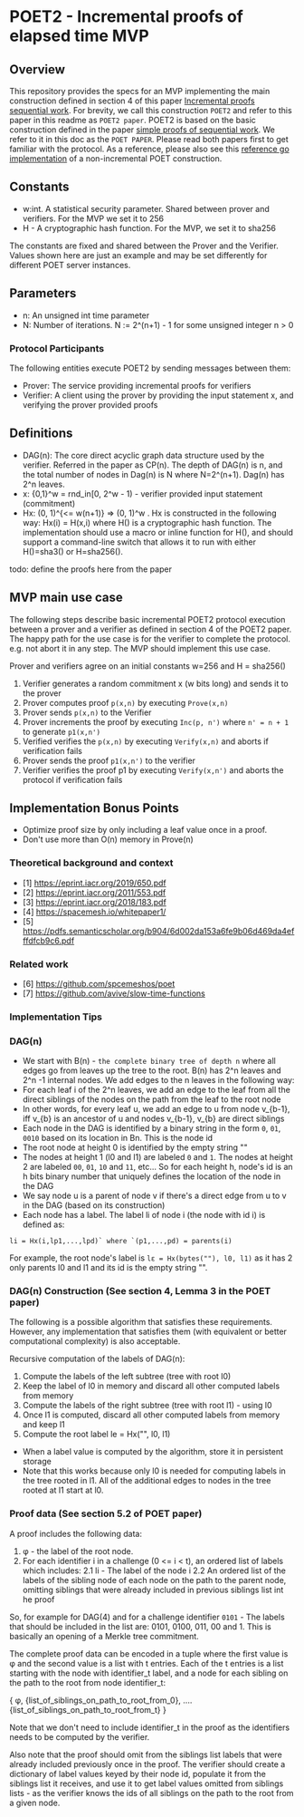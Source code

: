 # POET2 - Incremental proofs of elapsed time MVP

## Overview
This repository provides the specs for an MVP implementing the main construction defined in section 4 of this paper [Incremental proofs sequential work](https://eprint.iacr.org/2019/650]). For brevity, we call this construction `POET2` and refer to this paper in this readme as `POET2 paper`.
POET2 is based on the basic construction defined in the paper [simple proofs of sequential work](https://eprint.iacr.org/2018/183). We refer to it in this doc as the `POET PAPER`.
Please read both papers first to get familiar with the protocol. As a reference, please also see this [reference go implementation](https://github.com/spacemeshos/poet) of a non-incremental POET construction.


## Constants
- w:int. A statistical security parameter. Shared between prover and verifiers. For the MVP we set it to 256
- H - A cryptographic hash function. For the MVP, we set it to sha256

The constants are fixed and shared between the Prover and the Verifier. Values shown here are just an example and may be set differently for different POET server instances.

## Parameters
- n: An unsigned int time parameter
- N: Number of iterations. N := 2^(n+1) - 1 for some unsigned integer n > 0

### Protocol Participants
The following entities execute POET2 by sending messages between them:
- Prover: The service providing incremental proofs for verifiers
- Verifier: A client using the prover by providing the input statement x, and verifying the prover provided proofs

## Definitions
- DAG(n): The core direct acyclic graph data structure used by the verifier. Referred in the paper as CP(n). The depth of DAG(n) is n, and the total number of nodes in Dag(n) is N where N=2^(n+1). Dag(n) has 2^n leaves.
- x: {0,1}^w = rnd_in[0, 2^w - 1) - verifier provided input statement (commitment)
- Hx: (0, 1)^{<= w(n+1)} => (0, 1)^w . Hx is constructed in the following way: Hx(i) = H(x,i) where H() is a cryptographic hash function. The implementation should use a macro or inline function for H(), and should support a command-line switch that allows it to run with either H()=sha3() or H=sha256().

todo: define the proofs here from the paper

## MVP main use case
The following steps describe basic incremental POET2 protocol execution between a prover and a verifier as defined in section 4 of the POET2 paper. The happy path for the use case is for the verifier to complete the protocol. e.g. not abort it in any step. The MVP should implement this use case.

Prover and verifiers agree on an initial constants w=256 and H = sha256()

1. Verifier generates a random commitment x (w bits long) and sends it to the prover
2. Prover computes proof `p(x,n)` by executing `Prove(x,n)`
3. Prover sends `p(x,n)` to the Verifier
4. Prover increments the proof by executing `Inc(p, n')` where `n' = n + 1` to generate `p1(x,n')`
5. Verified verifies the `p(x,n)` by executing `Verify(x,n)` and aborts if verification fails
6. Prover sends the proof `p1(x,n')` to the verifier
7. Verifier verifies the proof p1 by executing `Verify(x,n')` and aborts the protocol if verification fails

## Implementation Bonus Points
- Optimize proof size by only including a leaf value once in a proof.
- Don't use more than O(n) memory in Prove(n)

### Theoretical background and context
- [1] https://eprint.iacr.org/2019/650.pdf
- [2] https://eprint.iacr.org/2011/553.pdf
- [3] https://eprint.iacr.org/2018/183.pdf
- [4] https://spacemesh.io/whitepaper1/
- [5] https://pdfs.semanticscholar.org/b904/6d002da153a6fe9b06d469da4efffdfcb9c6.pdf

### Related work
- [6] https://github.com/spcemeshos/poet
- [7] https://github.com/avive/slow-time-functions

### Implementation Tips

### DAG(n)
- We start with B(n) - `the complete binary tree of depth n` where all edges go from leaves up the tree to the root. B(n) has 2^n leaves and 2^n -1 internal nodes. We add edges to the n leaves in the following way:
- For each leaf i of the 2^n leaves, we add an edge to the leaf from all the direct siblings of the nodes on the path from the leaf to the root node
- In other words, for every leaf u, we add an edge to u from node v_{b-1}, iff v_{b} is an ancestor of u and nodes v_{b-1}, v_{b} are direct siblings
- Each node in the DAG is identified by a binary string in the form `0`, `01`, `0010` based on its location in Bn. This is the node id
- The root node at height 0 is identified by the empty string ""
- The nodes at height 1 (l0 and l1) are labeled `0` and `1`. The nodes at height 2 are labeled `00`, `01`, `10` and `11`, etc... So for each height h, node's id is an h bits binary number that uniquely defines the location of the node in the DAG
- We say node u is a parent of node v if there's a direct edge from u to v in the DAG (based on its construction)
- Each node has a label. The label li of node i (the node with id i) is defined as:

```
li = Hx(i,lp1,...,lpd)` where `(p1,...,pd) = parents(i)
```

For example, the root node's label is `lε = Hx(bytes(""), l0, l1)` as it has 2 only parents l0 and l1 and its id is the empty string "".

### DAG(n) Construction (See section 4, Lemma 3 in the POET paper)

The following is a possible algorithm that satisfies these requirements. However, any implementation that satisfies them (with equivalent or better computational complexity) is also acceptable.

Recursive computation of the labels of DAG(n):

1. Compute the labels of the left subtree (tree with root l0)
2. Keep the label of l0 in memory and discard all other computed labels from memory
3. Compute the labels of the right subtree (tree with root l1) - using l0
4. Once l1 is computed, discard all other computed labels from memory and keep l1
5. Compute the root label le = Hx("", l0, l1)

- When a label value is computed by the algorithm, store it in persistent storage
- Note that this works because only l0 is needed for computing labels in the tree rooted in l1. All of the additional edges to nodes in the tree rooted at l1 start at l0.

### Proof data (See section 5.2 of POET paper)
A proof includes the following data:
1. φ - the label of the root node.
2. For each identifier i in a challenge (0 <= i < t), an ordered list of labels which includes:
   2.1 li - The label of the node i
   2.2 An ordered list of the labels of the sibling node of each node on the path to the parent node, omitting siblings that were already included in previous siblings list int he proof

So, for example for DAG(4) and for a challenge identifier `0101` - The labels that should be included in the list are: 0101, 0100, 011, 00 and 1. This is basically an opening of a Merkle tree commitment.

The complete proof data can be encoded in a tuple where the first value is φ and the second value is a list with t entries. Each of the t entries is a list starting with the node with identifier_t label, and a node for each sibling on the path to the root from node identifier_t:

{ φ, {list_of_siblings_on_path_to_root_from_0}, .... {list_of_siblings_on_path_to_root_from_t} }

Note that we don't need to include identifier_t in the proof as the identifiers needs to be computed by the verifier.

Also note that the proof should omit from the siblings list labels that were already included previously once in the proof. The verifier should create a dictionary of label values keyed by their node id, populate it from the siblings list it receives, and use it to get label values omitted from siblings lists - as the verifier knows the ids of all siblings on the path to the root from a given node.
